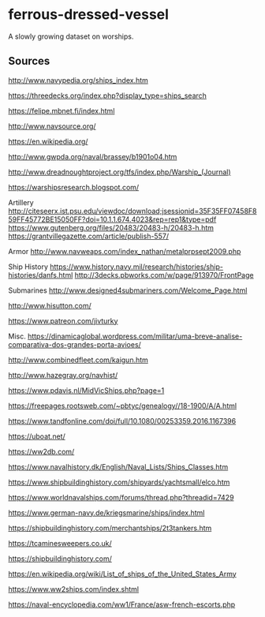 # ferrous-dressed-vessel

A slowly growing dataset on worships.

## Sources

http://www.navypedia.org/ships_index.htm

https://threedecks.org/index.php?display_type=ships_search

https://felipe.mbnet.fi/index.html

http://www.navsource.org/

https://en.wikipedia.org/

http://www.gwpda.org/naval/brassey/b1901o04.htm

http://www.dreadnoughtproject.org/tfs/index.php/Warship_(Journal)

https://warshipsresearch.blogspot.com/

Artillery
http://citeseerx.ist.psu.edu/viewdoc/download;jsessionid=35F35FF07458F859FF45772BE15050FF?doi=10.1.1.674.4023&rep=rep1&type=pdf
https://www.gutenberg.org/files/20483/20483-h/20483-h.htm
https://grantvillegazette.com/article/publish-557/

Armor
http://www.navweaps.com/index_nathan/metalprpsept2009.php

Ship History
https://www.history.navy.mil/research/histories/ship-histories/danfs.html
http://3decks.pbworks.com/w/page/913970/FrontPage

Submarines
http://www.designed4submariners.com/Welcome_Page.html

http://www.hisutton.com/

https://www.patreon.com/jivturky

Misc.
https://dinamicaglobal.wordpress.com/militar/uma-breve-analise-comparativa-dos-grandes-porta-avioes/

http://www.combinedfleet.com/kaigun.htm

http://www.hazegray.org/navhist/

https://www.pdavis.nl/MidVicShips.php?page=1

https://freepages.rootsweb.com/~pbtyc/genealogy//18-1900/A/A.html

https://www.tandfonline.com/doi/full/10.1080/00253359.2016.1167396

https://uboat.net/

https://ww2db.com/

https://www.navalhistory.dk/English/Naval_Lists/Ships_Classes.htm

https://www.shipbuildinghistory.com/shipyards/yachtsmall/elco.htm

https://www.worldnavalships.com/forums/thread.php?threadid=7429

https://www.german-navy.de/kriegsmarine/ships/index.html

https://shipbuildinghistory.com/merchantships/2t3tankers.htm

https://tcaminesweepers.co.uk/

https://shipbuildinghistory.com/

https://en.wikipedia.org/wiki/List_of_ships_of_the_United_States_Army

https://www.ww2ships.com/index.shtml

https://naval-encyclopedia.com/ww1/France/asw-french-escorts.php
